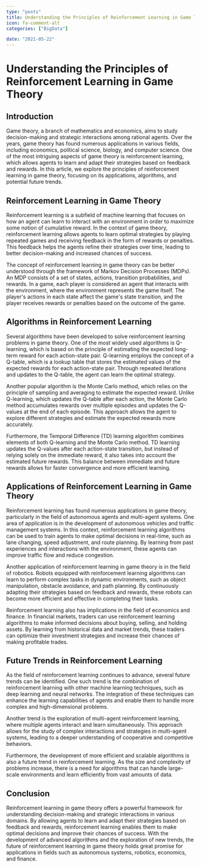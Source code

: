 ```yaml
---
type: "posts"
title: Understanding the Principles of Reinforcement Learning in Game Theory
icon: fa-comment-alt
categories: ["BigData"]

date: "2021-05-22"
---
```




# Understanding the Principles of Reinforcement Learning in Game Theory

## Introduction

Game theory, a branch of mathematics and economics, aims to study decision-making and strategic interactions among rational agents. Over the years, game theory has found numerous applications in various fields, including economics, political science, biology, and computer science. One of the most intriguing aspects of game theory is reinforcement learning, which allows agents to learn and adapt their strategies based on feedback and rewards. In this article, we explore the principles of reinforcement learning in game theory, focusing on its applications, algorithms, and potential future trends.

## Reinforcement Learning in Game Theory

Reinforcement learning is a subfield of machine learning that focuses on how an agent can learn to interact with an environment in order to maximize some notion of cumulative reward. In the context of game theory, reinforcement learning allows agents to learn optimal strategies by playing repeated games and receiving feedback in the form of rewards or penalties. This feedback helps the agents refine their strategies over time, leading to better decision-making and increased chances of success.

The concept of reinforcement learning in game theory can be better understood through the framework of Markov Decision Processes (MDPs). An MDP consists of a set of states, actions, transition probabilities, and rewards. In a game, each player is considered an agent that interacts with the environment, where the environment represents the game itself. The player's actions in each state affect the game's state transition, and the player receives rewards or penalties based on the outcome of the game.

## Algorithms in Reinforcement Learning

Several algorithms have been developed to solve reinforcement learning problems in game theory. One of the most widely used algorithms is Q-learning, which is based on the principle of estimating the expected long-term reward for each action-state pair. Q-learning employs the concept of a Q-table, which is a lookup table that stores the estimated values of the expected rewards for each action-state pair. Through repeated iterations and updates to the Q-table, the agent can learn the optimal strategy.

Another popular algorithm is the Monte Carlo method, which relies on the principle of sampling and averaging to estimate the expected reward. Unlike Q-learning, which updates the Q-table after each action, the Monte Carlo method accumulates rewards over multiple episodes and updates the Q-values at the end of each episode. This approach allows the agent to explore different strategies and estimate the expected rewards more accurately.

Furthermore, the Temporal Difference (TD) learning algorithm combines elements of both Q-learning and the Monte Carlo method. TD learning updates the Q-values after each action-state transition, but instead of relying solely on the immediate reward, it also takes into account the estimated future rewards. This balance between immediate and future rewards allows for faster convergence and more efficient learning.

## Applications of Reinforcement Learning in Game Theory

Reinforcement learning has found numerous applications in game theory, particularly in the field of autonomous agents and multi-agent systems. One area of application is in the development of autonomous vehicles and traffic management systems. In this context, reinforcement learning algorithms can be used to train agents to make optimal decisions in real-time, such as lane changing, speed adjustment, and route planning. By learning from past experiences and interactions with the environment, these agents can improve traffic flow and reduce congestion.

Another application of reinforcement learning in game theory is in the field of robotics. Robots equipped with reinforcement learning algorithms can learn to perform complex tasks in dynamic environments, such as object manipulation, obstacle avoidance, and path planning. By continuously adapting their strategies based on feedback and rewards, these robots can become more efficient and effective in completing their tasks.

Reinforcement learning also has implications in the field of economics and finance. In financial markets, traders can use reinforcement learning algorithms to make informed decisions about buying, selling, and holding assets. By learning from historical data and market trends, these traders can optimize their investment strategies and increase their chances of making profitable trades.

## Future Trends in Reinforcement Learning

As the field of reinforcement learning continues to advance, several future trends can be identified. One such trend is the combination of reinforcement learning with other machine learning techniques, such as deep learning and neural networks. The integration of these techniques can enhance the learning capabilities of agents and enable them to handle more complex and high-dimensional problems.

Another trend is the exploration of multi-agent reinforcement learning, where multiple agents interact and learn simultaneously. This approach allows for the study of complex interactions and strategies in multi-agent systems, leading to a deeper understanding of cooperative and competitive behaviors.

Furthermore, the development of more efficient and scalable algorithms is also a future trend in reinforcement learning. As the size and complexity of problems increase, there is a need for algorithms that can handle large-scale environments and learn efficiently from vast amounts of data.

## Conclusion

Reinforcement learning in game theory offers a powerful framework for understanding decision-making and strategic interactions in various domains. By allowing agents to learn and adapt their strategies based on feedback and rewards, reinforcement learning enables them to make optimal decisions and improve their chances of success. With the development of advanced algorithms and the exploration of new trends, the future of reinforcement learning in game theory holds great promise for applications in fields such as autonomous systems, robotics, economics, and finance.